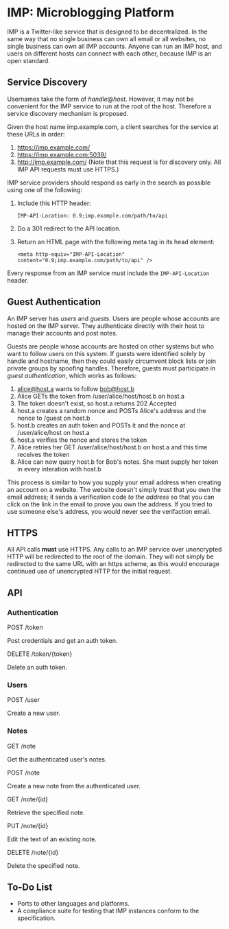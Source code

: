 # IMP: Microblogging Platform

IMP is a Twitter-like service that is designed to be decentralized. In the same way that no single business can own all email or all websites, no single business can own all IMP accounts. Anyone can run an IMP host, and users on different hosts can connect with each other, because IMP is an open standard.

## Service Discovery

Usernames take the form of *handle*@*host*. However, it may not be convenient for the IMP service to run at the root of the host. Therefore a service discovery mechanism is proposed.

Given the host name imp.example.com, a client searches for the service at these URLs in order:

1. https://imp.example.com/
2. https://imp.example.com:5039/
3. http://imp.example.com/ (Note that this request is for discovery only. All IMP API requests must use HTTPS.)

IMP service providers should respond as early in the search as possible using one of the following:

1. Include this HTTP header:

    `IMP-API-Location: 0.9;imp.example.com/path/to/api`
    
2. Do a 301 redirect to the API location.
3. Return an HTML page with the following meta tag in its head element:

    `<meta http-equiv="IMP-API-Location" content="0.9;imp.example.com/path/to/api" />`

Every response from an IMP service must include the `IMP-API-Location` header.

## Guest Authentication

An IMP server has *users* and *guests*. Users are people whose accounts are hosted on the IMP server. They authenticate directly with their host to manage their accounts and post notes.

Guests are people whose accounts are hosted on other systems but who want to follow users on this system. If guests were identified solely by handle and hostname, then they could easily circumvent block lists or join private groups by spoofing handles. Therefore, guests must participate in *guest authentication*, which works as follows:

1. alice@host.a wants to follow bob@host.b
2. Alice GETs the token from /user/alice/host/host.b on host.a
3. The token doesn't exist, so host.a returns 202 Accepted
4. host.a creates a random nonce and POSTs Alice's address and the nonce to /guest on host.b
5. host.b creates an auth token and POSTs it and the nonce at /user/alice/host on host.a
6. host.a verifies the nonce and stores the token
7. Alice retries her GET /user/alice/host/host.b on host.a and this time receives the token
8. Alice can now query host.b for Bob's notes. She must supply her token in every interation with host.b

This process is similar to how you supply your email address when creating an account on a website. The website doesn't simply trust that you own the email address; it sends a verification code *to the address* so that you can click on the link in the email to prove you own the address. If you tried to use someone else's address, you would never see the verifaction email.

## HTTPS

All API calls **must** use HTTPS. Any calls to an IMP service over unencrypted HTTP will be redirected to the root of the domain. They will not simply be redirected to the same URL with an https scheme, as this would encourage continued use of unencrypted HTTP for the initial request.

## API

### Authentication

POST /token

Post credentials and get an auth token.

DELETE /token/{token}

Delete an auth token.

### Users

POST /user

Create a new user.

### Notes

GET /note

Get the authenticated user's notes. 

POST /note

Create a new note from the authenticated user.

GET /note/{id}

Retrieve the specified note.

PUT /note/{id}

Edit the text of an existing note.

DELETE /note/{id}

Delete the specified note.

## To-Do List

* Ports to other languages and platforms.
* A compliance suite for testing that IMP instances conform to the specification.
